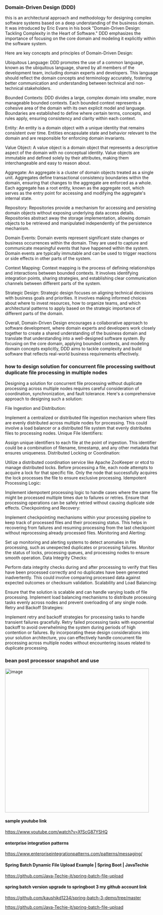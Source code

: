 ### Domain-Driven Design (DDD)
this is an architectural approach and methodology for designing complex software systems based on a deep understanding of the business domain. It was introduced by Eric Evans in his book "Domain-Driven Design: Tackling Complexity in the Heart of Software." DDD emphasizes the importance of focusing on the core domain and modeling it explicitly within the software system.

Here are key concepts and principles of Domain-Driven Design:

Ubiquitous Language: DDD promotes the use of a common language, known as the ubiquitous language, shared by all members of the development team, including domain experts and developers. This language should reflect the domain concepts and terminology accurately, fostering better communication and understanding between technical and non-technical stakeholders.

Bounded Contexts: DDD divides a large, complex domain into smaller, more manageable bounded contexts. Each bounded context represents a cohesive area of the domain with its own explicit model and language. Boundaries are established to define where certain terms, concepts, and rules apply, ensuring consistency and clarity within each context.

Entity: An entity is a domain object with a unique identity that remains consistent over time. Entities encapsulate state and behavior relevant to the domain and are responsible for enforcing domain invariants.

Value Object: A value object is a domain object that represents a descriptive aspect of the domain with no conceptual identity. Value objects are immutable and defined solely by their attributes, making them interchangeable and easy to reason about.

Aggregate: An aggregate is a cluster of domain objects treated as a single unit. Aggregates define transactional consistency boundaries within the domain, ensuring that changes to the aggregate are enforced as a whole. Each aggregate has a root entity, known as the aggregate root, which serves as the entry point for accessing and modifying the aggregate's internal state.

Repository: Repositories provide a mechanism for accessing and persisting domain objects without exposing underlying data access details. Repositories abstract away the storage implementation, allowing domain objects to be retrieved and manipulated independently of the persistence mechanism.

Domain Events: Domain events represent significant state changes or business occurrences within the domain. They are used to capture and communicate meaningful events that have happened within the system. Domain events are typically immutable and can be used to trigger reactions or side effects in other parts of the system.

Context Mapping: Context mapping is the process of defining relationships and interactions between bounded contexts. It involves identifying integration points, sharing strategies, and establishing clear communication channels between different parts of the system.

Strategic Design: Strategic design focuses on aligning technical decisions with business goals and priorities. It involves making informed choices about where to invest resources, how to organize teams, and which architectural patterns to apply based on the strategic importance of different parts of the domain.

Overall, Domain-Driven Design encourages a collaborative approach to software development, where domain experts and developers work closely together to create a shared understanding of the business domain and translate that understanding into a well-designed software system. By focusing on the core domain, applying bounded contexts, and modeling domain concepts explicitly, DDD aims to tackle complexity and build software that reflects real-world business requirements effectively.

### how to design solution for concurrent file processing swithout duplicate file processing in multiple nodes 

Designing a solution for concurrent file processing without duplicate processing across multiple nodes requires careful consideration of coordination, synchronization, and fault tolerance. Here's a comprehensive approach to designing such a solution:

File Ingestion and Distribution:

Implement a centralized or distributed file ingestion mechanism where files are evenly distributed across multiple nodes for processing. This could involve a load balancer or a distributed file system that evenly distributes files to processing nodes.
Unique File Identifiers:

Assign unique identifiers to each file at the point of ingestion. This identifier could be a combination of filename, timestamp, and any other metadata that ensures uniqueness.
Distributed Locking or Coordination:

Utilize a distributed coordination service like Apache ZooKeeper or etcd to manage distributed locks. Before processing a file, each node attempts to acquire a lock for that specific file. Only the node that successfully acquires the lock processes the file to ensure exclusive processing.
Idempotent Processing Logic:

Implement idempotent processing logic to handle cases where the same file might be processed multiple times due to failures or retries. Ensure that processing operations can be safely retried without causing duplicate side effects.
Checkpointing and Recovery:

Implement checkpointing mechanisms within your processing pipeline to keep track of processed files and their processing status. This helps in recovering from failures and resuming processing from the last checkpoint without reprocessing already processed files.
Monitoring and Alerting:

Set up monitoring and alerting systems to detect anomalies in file processing, such as unexpected duplicates or processing failures. Monitor the status of locks, processing queues, and processing nodes to ensure smooth operation.
Data Integrity Checks:

Perform data integrity checks during and after processing to verify that files have been processed correctly and no duplicates have been generated inadvertently. This could involve comparing processed data against expected outcomes or checksum validation.
Scalability and Load Balancing:

Ensure that the solution is scalable and can handle varying loads of file processing. Implement load balancing mechanisms to distribute processing tasks evenly across nodes and prevent overloading of any single node.
Retry and Backoff Strategies:

Implement retry and backoff strategies for processing tasks to handle transient failures gracefully. Retry failed processing tasks with exponential backoff to avoid overwhelming the system during periods of high contention or failures.
By incorporating these design considerations into your solution architecture, you can effectively handle concurrent file processing across multiple nodes without encountering issues related to duplicate processing.

### bean post processor snapshot and use
<img width="474" alt="image" src="https://github.com/kaushikd1234/general-architecture-guidelines/assets/123860112/d792af38-2b54-4c9d-8556-aa643adadc67">

#### sample youtube link 
https://www.youtube.com/watch?v=XfScG87YSHQ

#### enterprise integration patterns
https://www.enterpriseintegrationpatterns.com/patterns/messaging/
#### Spring Batch Dynamic File Upload Example | Spring Boot | JavaTechie
https://github.com/Java-Techie-jt/spring-batch-file-upload

#### spring batch version upgrade to springboot 3 my github account link
https://github.com/kaushikd1234/spring-batch-3-demo/tree/master



https://github.com/Java-Techie-jt/spring-batch-file-upload

